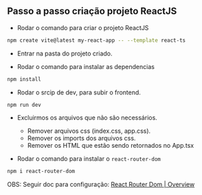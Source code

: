 ## Passo a passo criação projeto ReactJS

- Rodar o comando para criar o projeto ReactJS

```bash
npm create vite@latest my-react-app -- --template react-ts
```

- Entrar na pasta do projeto criado.

- Rodar o comando para instalar as dependencias

```bash
npm install
```

- Rodar o srcip de dev, para subir o frontend.

```bash
npm run dev
```

- Excluirmos os arquivos que não são necessários.

  - Remover arquivos css (index.css, app.css).
  - Remover os imports dos arquivos css.
  - Remover os HTML que estão sendo retornados no App.tsx

- Rodar o comando para instalar o `react-router-dom`

```bash
npm i react-router-dom
```

OBS: Seguir doc para configuração: [React Router Dom | Overview](https://reactrouter.com/en/main/start/overview)
